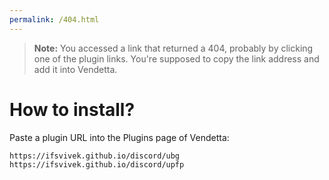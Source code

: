 ```yaml
---
permalink: /404.html
---
```

> **Note:** You accessed a link that returned a 404, probably by clicking one of the plugin links. You're supposed to copy the link address and add it into Vendetta.

# How to install?

Paste a plugin URL into the Plugins page of Vendetta:

`https://ifsvivek.github.io/discord/ubg`
`https://ifsvivek.github.io/discord/upfp`
